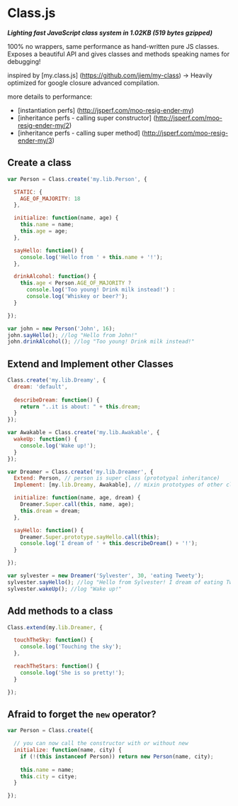 Class.js
========

***Lighting fast JavaScript class system in 1.02KB (519 bytes gzipped)***

100% no wrappers, same performance as hand-written pure JS classes. Exposes a beautiful API and gives classes and methods speaking names for debugging!

inspired by [my.class.js] (https://github.com/jiem/my-class) -> Heavily optimized for google closure advanced compilation.

more details to performance:
* [instantiation perfs] (http://jsperf.com/moo-resig-ender-my)
* [inheritance perfs - calling super constructor] (http://jsperf.com/moo-resig-ender-my/2)
* [inheritance perfs - calling super method] (http://jsperf.com/moo-resig-ender-my/3) 

Create a class
--------------
```JavaScript
var Person = Class.create('my.lib.Person', {

  STATIC: {
    AGE_OF_MAJORITY: 18
  },

  initialize: function(name, age) {
    this.name = name;
    this.age = age;
  },

  sayHello: function() {
    console.log('Hello from ' + this.name + '!');
  },

  drinkAlcohol: function() {
    this.age < Person.AGE_OF_MAJORITY ?
      console.log('Too young! Drink milk instead!') :
      console.log('Whiskey or beer?');
  }

});

var john = new Person('John', 16);
john.sayHello(); //log "Hello from John!"
john.drinkAlcohol(); //log "Too young! Drink milk instead!"
```

Extend and Implement other Classes
----------------------------------
```JavaScript
Class.create('my.lib.Dreamy', {
  dream: 'default',
  
  describeDream: function() {
    return "..it is about: " + this.dream;
  }
});

var Awakable = Class.create('my.lib.Awakable', {
  wakeUp: function() {
    console.log('Wake up!');
  }
});

var Dreamer = Class.create('my.lib.Dreamer', { 
  Extend: Person, // person is super class (prototypal inheritance)
  Implement: [my.lib.Dreamy, Awakable], // mixin prototypes of other classes

  initialize: function(name, age, dream) {
    Dreamer.Super.call(this, name, age);
    this.dream = dream;
  },

  sayHello: function() {
    Dreamer.Super.prototype.sayHello.call(this);
    console.log('I dream of ' + this.describeDream() + '!');
  }

});

var sylvester = new Dreamer('Sylvester', 30, 'eating Tweety');
sylvester.sayHello(); //log "Hello from Sylvester! I dream of eating Tweety!"
sylvester.wakeUp(); //log "Wake up!"
```

Add methods to a class
----------------------
```JavaScript
Class.extend(my.lib.Dreamer, {

  touchTheSky: function() {
    console.log('Touching the sky');
  },

  reachTheStars: function() {
    console.log('She is so pretty!');
  }

});
```
Afraid to forget the `new` operator?
------------------------------------
```JavaScript
var Person = Class.create({

  // you can now call the constructor with or without new
  initialize: function(name, city) {
    if (!(this instanceof Person)) return new Person(name, city);
    
    this.name = name;
    this.city = citye;
  }

});
```
